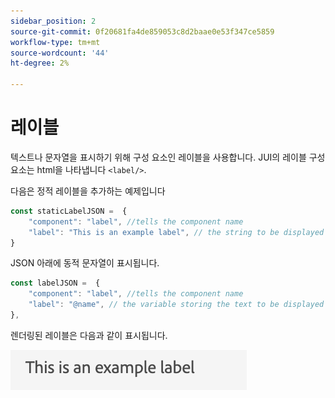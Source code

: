 ```yaml
---
sidebar_position: 2
source-git-commit: 0f20681fa4de859053c8d2baae0e53f347ce5859
workflow-type: tm+mt
source-wordcount: '44'
ht-degree: 2%

---
```



# 레이블

텍스트나 문자열을 표시하기 위해 구성 요소인 레이블을 사용합니다.
JUI의 레이블 구성 요소는 html을 나타냅니다 `<label/>`.

다음은 정적 레이블을 추가하는 예제입니다

```js title="staticLabel.js"
const staticLabelJSON =  {
    "component": "label", //tells the component name
    "label": "This is an example label", // the string to be displayed
}
```

JSON 아래에 동적 문자열이 표시됩니다.

```js title="dynamicLabel.js"
const labelJSON =  {
    "component": "label", //tells the component name
    "label": "@name", // the variable storing the text to be displayed
},
```

렌더링된 레이블은 다음과 같이 표시됩니다.

![레이블](./imgs/label.png "레이블")
